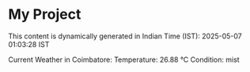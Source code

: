# My Project

This content is dynamically generated in Indian Time (IST): 2025-05-07 01:03:28 IST


Current Weather in Coimbatore:
Temperature: 26.88 °C
Condition: mist
